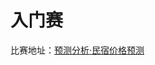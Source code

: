 # 入门赛

比赛地址：[预测分析·民宿价格预测](https://www.heywhale.com/home/activity/detail/605c426d21e3f6003b56a920/content/1)
